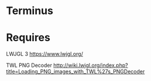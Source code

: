 # Terminus

# Requires

LWJGL 3 
https://www.lwjgl.org/

TWL PNG Decoder
http://wiki.lwjgl.org/index.php?title=Loading_PNG_images_with_TWL%27s_PNGDecoder
